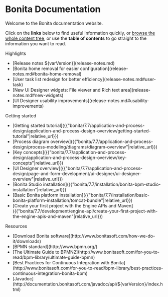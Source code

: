 #  Bonita Documentation

Welcome to the Bonita documentation website.

Click on the **links** below to find useful information quickly, or [browse the whole content tree]({{"bonita/7.7/taxonomy"|relative_url}}), or use the **table of contents** to go straight to the information you want to read.


<!-- {::options parse_block_html="true" /} -->

<div class="col-md-4">
<div class="panel panel-default">
<div class="panel-heading"> Highlights 
</div>
<div class="panel-body">
<div class="menu-block-wrapper">

 <!-- {:.menu .nav} -->
* <!-- {:.leaf} --> [Release notes ${varVersion}](release-notes.md)   
* <!-- {:.leaf} --> [Bonita home removal for easier configuration](release-notes.md#bonita-home-removal)
* <!-- {:.leaf} --> [User task list redesign for better efficiency](release-notes.md#user-task) 
* <!-- {:.leaf} --> [New UI Designer widgets: File viewer and Rich text area](release-notes.md#new-widgets)
* <!-- {:.leaf} --> [UI Designer usability improvements](release-notes.md#usability-improvements)

</div>
</div>
</div>
</div>

<div class="col-md-4">
<div class="panel panel-default">
<div class="panel-heading">Getting started
</div>
<div class="panel-body">
<div class="menu-block-wrapper">

  <!-- {:.menu .nav} -->  
*  <!-- {:.first .leaf} -->  [Getting started tutorial]({{"bonita/7.7/application-and-process-design/application-and-process-design-overview/getting-started-tutorial"|relative_url}})
*  <!-- {:.leaf} -->  [Process diagram overview]({{"bonita/7.7/application-and-process-design/process-modeling/diagrams/diagram-overview"|relative_url}})
*  <!-- {:.leaf} -->  [Key concepts]({{"bonita/7.7/application-and-process-design/application-and-process-design-overview/key-concepts"|relative_url}})
*  <!-- {:.leaf} -->  [UI Designer overview]({{"bonita/7.7/application-and-process-design/page-and-form-development/ui-designer/ui-designer-overview"|relative_url}})
*  <!-- {:.leaf} -->  [Bonita Studio installation]({{"bonita/7.7/installation/bonita-bpm-studio-installation"|relative_url}})
*  <!-- {:.leaf} -->  [Basic Bonita platform installation]({{"bonita/7.7/installation/basic-bonita-platform-installation/tomcat-bundle"|relative_url}})
*  <!-- {:.last .leaf} -->  [Create your first project with the Engine APIs and Maven]({{"bonita/7.7/development/engine-api/create-your-first-project-with-the-engine-apis-and-maven"|relative_url}})


</div>
</div>
</div>
</div>
<div class="col-md-4">
<div class="panel panel-default">
<div class="panel-heading">Resources
</div>
<div class="panel-body">
<div class="menu-block-wrapper menu-name-menu-quicklinks">

 <!-- {:.menu .nav} --> 
*  <!-- {:.first .leaf} -->  [Download Bonita software](http://www.bonitasoft.com/how-we-do-it/downloads)
*  <!-- {:.leaf} -->  [BPMN standard](http://www.bpmn.org/)
*  <!-- {:.leaf} -->  [The Ultimate Guide to BPMN2](http://www.bonitasoft.com/for-you-to-read/bpm-library/ultimate-guide-bpmn)
*  <!-- {:.leaf} -->  [Best Practices for Continuous Integration with Bonita](http://www.bonitasoft.com/for-you-to-read/bpm-library/best-practices-continuous-integration-bonita-bpm)
*  <!-- {:.last .leaf} -->  [Javadoc](http://documentation.bonitasoft.com/javadoc/api/${varVersion}/index.html)


</div>
</div>
</div>
</div>